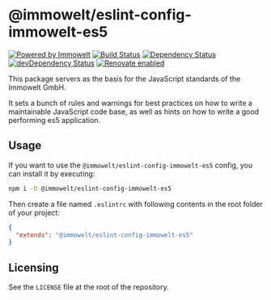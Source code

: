 # @immowelt/eslint-config-immowelt-es5

[![Powered by Immowelt](https://img.shields.io/badge/powered%20by-immowelt-yellow.svg?colorB=ffb200)](https://stackshare.io/immowelt-group/)
[![Build Status](https://travis-ci.org/ImmoweltGroup/eslint-config-immowelt-es5.svg?branch=master)](https://travis-ci.org/ImmoweltGroup/eslint-config-immowelt-es5)
[![Dependency Status](https://david-dm.org/ImmoweltGroup/eslint-config-immowelt-es5.svg)](https://david-dm.org/ImmoweltGroup/eslint-config-immowelt-es5)
[![devDependency Status](https://david-dm.org/ImmoweltGroup/eslint-config-immowelt-es5/dev-status.svg)](https://david-dm.org/ImmoweltGroup/eslint-config-immowelt-es5#info=devDependencies&view=table)
[![Renovate enabled](https://img.shields.io/badge/renovate-enabled-brightgreen.svg)](https://renovateapp.com/)

This package servers as the basis for the JavaScript standards of the Immowelt GmbH.

It sets a bunch of rules and warnings for best practices on how to write a maintainable JavaScript code base, as well as hints on how to write a good performing es5 application.

## Usage

If you want to use the `@immowelt/eslint-config-immowelt-es5` config, you can install it by executing:

```bash
npm i -D @immowelt/eslint-config-immowelt-es5
```

Then create a file named `.eslintrc` with following contents in the root folder of your project:

```json
{
  "extends": "@immowelt/eslint-config-immowelt-es5"
}
```

## Licensing
See the `LICENSE` file at the root of the repository.
